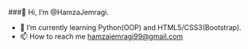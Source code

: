 ###👋 Hi, I’m @HamzaJemragi.
- 🌱 I’m currently learning Python(OOP) and HTML5/CSS3(Bootstrap).
- 📫 How to reach me hamzajemragi99@gmail.com

<!---
HamzaJemragi/HamzaJemragi is a ✨ special ✨ repository because its `README.md` (this file) appears on your GitHub profile.
You can click the Preview link to take a look at your changes.
--->
